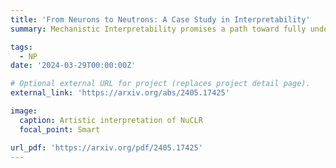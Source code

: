 ```yaml
---
title: 'From Neurons to Neutrons: A Case Study in Interpretability'
summary: Mechanistic Interpretability promises a path toward fully understanding how neural networks make their predictions. We argue that neural networks can learn low-dimensional representations of their training data that are surprisingly faithful to human-derived domain knowledge. A case study, we extract nuclear physics concepts by studying models trained to reproduce nuclear data.

tags:
  - NP
date: '2024-03-29T00:00:00Z'

# Optional external URL for project (replaces project detail page).
external_link: 'https://arxiv.org/abs/2405.17425'

image:
  caption: Artistic interpretation of NuCLR
  focal_point: Smart

url_pdf: 'https://arxiv.org/pdf/2405.17425'
---
```

